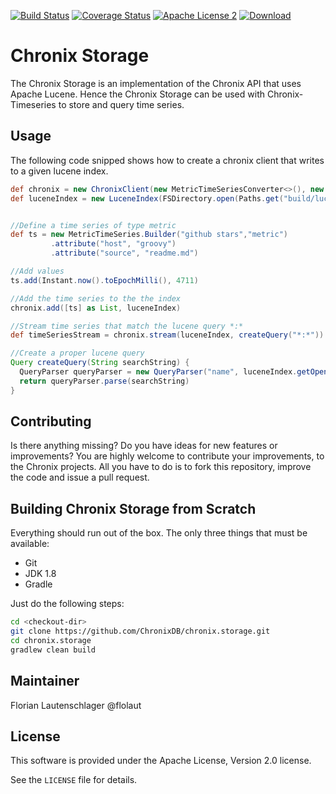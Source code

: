 [![Build Status](https://travis-ci.org/ChronixDB/chronix.storage.svg)](https://travis-ci.org/ChronixDB/chronix.storage)
[![Coverage Status](https://coveralls.io/repos/github/ChronixDB/chronix.storage/badge.svg?branch=master)](https://coveralls.io/github/ChronixDB/chronix.storage?branch=master)
[![Apache License 2](http://img.shields.io/badge/license-ASF2-blue.svg)](https://github.com/ChronixDB/chronix.storage/blob/master/LICENSE)
[ ![Download](https://api.bintray.com/packages/chronix/maven/chronix-storage/images/download.svg) ](https://bintray.com/chronix/maven/chronix-storage/_latestVersion)

# Chronix Storage
The Chronix Storage is an implementation of the Chronix API that uses Apache Lucene.
Hence the Chronix Storage can be used with Chronix-Timeseries to store and query time series.

## Usage
The following code snipped shows how to create a chronix client that writes to a given lucene index.
```groovy
def chronix = new ChronixClient(new MetricTimeSeriesConverter<>(), new ChronixLuceneStorage(200, ChronixTimeSeriesDefaults.GROUP_BY, ChronixTimeSeriesDefaults.REDUCE))
def luceneIndex = new LuceneIndex(FSDirectory.open(Paths.get("build/lucene")), new StandardAnalyzer())


//Define a time series of type metric
def ts = new MetricTimeSeries.Builder("github stars","metric")
         .attribute("host", "groovy")
         .attribute("source", "readme.md") 

//Add values
ts.add(Instant.now().toEpochMilli(), 4711)

//Add the time series to the the index
chronix.add([ts] as List, luceneIndex)

//Stream time series that match the lucene query *:*
def timeSeriesStream = chronix.stream(luceneIndex, createQuery("*:*"))

//Create a proper lucene query
Query createQuery(String searchString) {
  QueryParser queryParser = new QueryParser("name", luceneIndex.getOpenWriter().getAnalyzer())
  return queryParser.parse(searchString)
}
```

## Contributing
Is there anything missing? Do you have ideas for new features or improvements? You are highly welcome to contribute
your improvements, to the Chronix projects. All you have to do is to fork this repository,
improve the code and issue a pull request.

## Building Chronix Storage from Scratch
Everything should run out of the box. The only three things that must be available:
- Git
- JDK 1.8
- Gradle

Just do the following steps:

```bash
cd <checkout-dir>
git clone https://github.com/ChronixDB/chronix.storage.git
cd chronix.storage
gradlew clean build
```

## Maintainer

Florian Lautenschlager @flolaut

## License

This software is provided under the Apache License, Version 2.0 license.

See the `LICENSE` file for details.

